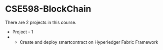 # CSE598-BlockChain

There are 2 projects in this course. 

* Project - 1 
* * Create and deploy smartcontract on Hyperledger Fabric Framework
